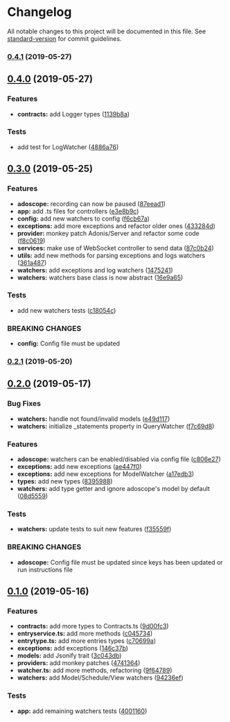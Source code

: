 # Changelog

All notable changes to this project will be documented in this file. See [standard-version](https://github.com/conventional-changelog/standard-version) for commit guidelines.

### [0.4.1](https://github.com/Melchyore/adoscopejs/compare/v0.4.0...v0.4.1) (2019-05-27)



## [0.4.0](https://github.com/Melchyore/adoscope/compare/v0.3.0...v0.4.0) (2019-05-27)


### Features

* **contracts:** add Logger types ([1139b8a](https://github.com/Melchyore/adoscope/commit/1139b8a))


### Tests

* add test for LogWatcher ([4886a76](https://github.com/Melchyore/adoscope/commit/4886a76))



## [0.3.0](https://github.com/Melchyore/adoscope/compare/v0.2.1...v0.3.0) (2019-05-25)


### Features

* **adoscope:** recording can now be paused ([87eead1](https://github.com/Melchyore/adoscope/commit/87eead1))
* **app:** add .ts files for controllers ([e3e8b9c](https://github.com/Melchyore/adoscope/commit/e3e8b9c))
* **config:** add new watchers to config ([f6cb67a](https://github.com/Melchyore/adoscope/commit/f6cb67a))
* **exceptions:** add more exceptions and refactor older ones ([433284d](https://github.com/Melchyore/adoscope/commit/433284d))
* **provider:** monkey patch Adonis/Server and refactor some code ([f8c0619](https://github.com/Melchyore/adoscope/commit/f8c0619))
* **services:** make use of WebSocket controller to send data ([87c0b24](https://github.com/Melchyore/adoscope/commit/87c0b24))
* **utils:** add new methods for parsing exceptions and logs watchers ([361a487](https://github.com/Melchyore/adoscope/commit/361a487))
* **watchers:** add exceptions and log watchers ([1475241](https://github.com/Melchyore/adoscope/commit/1475241))
* **watchers:** watchers base class is now abstract ([16e9a65](https://github.com/Melchyore/adoscope/commit/16e9a65))


### Tests

* add new watchers tests ([c18054c](https://github.com/Melchyore/adoscope/commit/c18054c))


### BREAKING CHANGES

* **config:** Config file must be updated



### [0.2.1](https://github.com/Melchyore/adoscope/compare/v0.2.0...v0.2.1) (2019-05-20)



## [0.2.0](https://github.com/Melchyore/adoscope/compare/v0.1.0...v0.2.0) (2019-05-17)


### Bug Fixes

* **watchers:** handle not found/invalid models ([e49d117](https://github.com/Melchyore/adoscope/commit/e49d117))
* **watchers:** initialize _statements property in QueryWatcher ([f7c69d8](https://github.com/Melchyore/adoscope/commit/f7c69d8))


### Features

* **adoscope:** watchers can be enabled/disabled via config file ([c806e27](https://github.com/Melchyore/adoscope/commit/c806e27))
* **exceptions:** add new exceptions ([ae447f0](https://github.com/Melchyore/adoscope/commit/ae447f0))
* **exceptions:** add new exceptions for ModelWatcher ([a17edb3](https://github.com/Melchyore/adoscope/commit/a17edb3))
* **types:** add new types ([8395988](https://github.com/Melchyore/adoscope/commit/8395988))
* **watchers:** add type getter and ignore adoscope's model by default ([08d5559](https://github.com/Melchyore/adoscope/commit/08d5559))


### Tests

* **watchers:** update tests to suit new features ([f35559f](https://github.com/Melchyore/adoscope/commit/f35559f))


### BREAKING CHANGES

* **adoscope:** Config file must be updated since keys has been updated or run instructions file



## [0.1.0](https://github.com/Melchyore/adoscope/compare/v0.0.15...v0.1.0) (2019-05-16)


### Features

* **contracts:** add more types to Contracts.ts ([9d00fc3](https://github.com/Melchyore/adoscope/commit/9d00fc3))
* **entryservice.ts:** add more methods ([c045734](https://github.com/Melchyore/adoscope/commit/c045734))
* **entrytype.ts:** add more entries types ([c70699a](https://github.com/Melchyore/adoscope/commit/c70699a))
* **exceptions:** add exceptions ([146c37b](https://github.com/Melchyore/adoscope/commit/146c37b))
* **models:** add Jsonify trait ([3c043db](https://github.com/Melchyore/adoscope/commit/3c043db))
* **providers:** add monkey patches ([4741364](https://github.com/Melchyore/adoscope/commit/4741364))
* **watcher.ts:** add more methods, refactoring ([9f64789](https://github.com/Melchyore/adoscope/commit/9f64789))
* **watchers:** add Model/Schedule/View watchers ([94236ef](https://github.com/Melchyore/adoscope/commit/94236ef))


### Tests

* **app:** add remaining watchers tests ([4001160](https://github.com/Melchyore/adoscope/commit/4001160))

